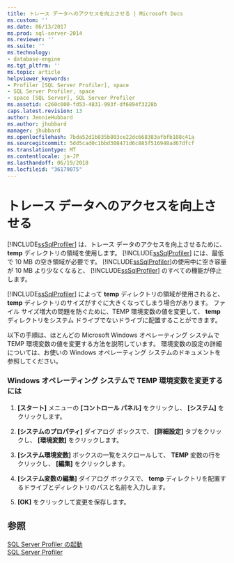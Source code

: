 ```yaml
---
title: トレース データへのアクセスを向上させる | Microsoft Docs
ms.custom: ''
ms.date: 06/13/2017
ms.prod: sql-server-2014
ms.reviewer: ''
ms.suite: ''
ms.technology:
- database-engine
ms.tgt_pltfrm: ''
ms.topic: article
helpviewer_keywords:
- Profiler [SQL Server Profiler], space
- SQL Server Profiler, space
- space [SQL Server], SQL Server Profiler
ms.assetid: c260c000-fd53-4831-993f-df6894f3228b
caps.latest.revision: 13
author: JennieHubbard
ms.author: jhubbard
manager: jhubbard
ms.openlocfilehash: 7bda52d1b835b803ce22dc668383afbfb108c41a
ms.sourcegitcommit: 5dd5cad0c1bbd308471d6c885f516948ad67dfcf
ms.translationtype: MT
ms.contentlocale: ja-JP
ms.lasthandoff: 06/19/2018
ms.locfileid: "36179075"
---
```

# <a name="improve-access-to-trace-data"></a>トレース データへのアクセスを向上させる
  [!INCLUDE[ssSqlProfiler](../../includes/sssqlprofiler-md.md)] は、トレース データのアクセスを向上させるために、 **temp** ディレクトリの領域を使用します。 [!INCLUDE[ssSqlProfiler](../../includes/sssqlprofiler-md.md)] には、最低で 10 MB の空き領域が必要です。 [!INCLUDE[ssSqlProfiler](../../includes/sssqlprofiler-md.md)]の使用中に空き容量が 10 MB より少なくなると、 [!INCLUDE[ssSqlProfiler](../../includes/sssqlprofiler-md.md)] のすべての機能が停止します。  
  
 [!INCLUDE[ssSqlProfiler](../../includes/sssqlprofiler-md.md)] によって **temp** ディレクトリの領域が使用されると、 **temp** ディレクトリのサイズがすぐに大きくなってしまう場合があります。 ファイル サイズ増大の問題を防ぐために、TEMP 環境変数の値を変更して、 **temp** ディレクトリをシステム ドライブでないドライブに配置することができます。  
  
 以下の手順は、ほとんどの Microsoft Windows オペレーティング システムで TEMP 環境変数の値を変更する方法を説明しています。 環境変数の設定の詳細については、お使いの Windows オペレーティング システムのドキュメントを参照してください。  
  
### <a name="to-change-the-temp-environment-variable-in-windows-operating-systems"></a>Windows オペレーティング システムで TEMP 環境変数を変更するには  
  
1.  **[スタート]** メニューの **[コントロール パネル]** をクリックし、 **[システム]** をクリックします。  
  
2.  **[システムのプロパティ]** ダイアログ ボックスで、 **[詳細設定]** タブをクリックし、 **[環境変数]** をクリックします。  
  
3.  **[システム環境変数]** ボックスの一覧をスクロールして、 **TEMP** 変数の行をクリックし、 **[編集]** をクリックします。  
  
4.  **[システム変数の編集]** ダイアログ ボックスで、 **temp** ディレクトリを配置するドライブとディレクトリのパスと名前を入力します。  
  
5.  **[OK]** をクリックして変更を保存します。  
  
## <a name="see-also"></a>参照  
 [SQL Server Profiler の起動](../../tools/sql-server-profiler/start-sql-server-profiler.md)   
 [SQL Server Profiler](../../tools/sql-server-profiler/sql-server-profiler.md)  
  
  